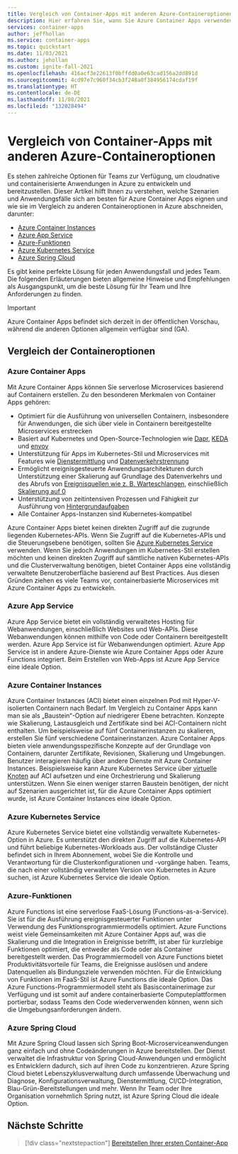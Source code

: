 ```yaml
---
title: Vergleich von Container-Apps mit anderen Azure-Containeroptionen
description: Hier erfahren Sie, wann Sie Azure Container Apps verwenden sollten und inwiefern die Lösung mit anderen Containeroptionen wie Azure Container Instances, Azure App Service, Azure Functions und Azure Kubernetes Service vergleichbar ist.
services: container-apps
author: jeffhollan
ms.service: container-apps
ms.topic: quickstart
ms.date: 11/03/2021
ms.author: jehollan
ms.custom: ignite-fall-2021
ms.openlocfilehash: 416acf3e22613f0bffdd0a0e63cad156a2dd891d
ms.sourcegitcommit: 4cd97e7c960f34cb3f248a0f384956174cdaf19f
ms.translationtype: HT
ms.contentlocale: de-DE
ms.lasthandoff: 11/08/2021
ms.locfileid: "132028494"
---
```

# <a name="comparing-container-apps-with-other-azure-container-options"></a>Vergleich von Container-Apps mit anderen Azure-Containeroptionen

Es stehen zahlreiche Optionen für Teams zur Verfügung, um cloudnative und containerisierte Anwendungen in Azure zu entwickeln und bereitzustellen. Dieser Artikel hilft Ihnen zu verstehen, welche Szenarien und Anwendungsfälle sich am besten für Azure Container Apps eignen und wie sie im Vergleich zu anderen Containeroptionen in Azure abschneiden, darunter:  
- [Azure Container Instances](#azure-container-instances)
- [Azure App Service](#azure-app-service)
- [Azure-Funktionen](#azure-functions)
- [Azure Kubernetes Service](#azure-kubernetes-service)
- [Azure Spring Cloud](#azure-spring-cloud)

Es gibt keine perfekte Lösung für jeden Anwendungsfall und jedes Team. Die folgenden Erläuterungen bieten allgemeine Hinweise und Empfehlungen als Ausgangspunkt, um die beste Lösung für Ihr Team und Ihre Anforderungen zu finden.

> [!IMPORTANT]
> Azure Container Apps befindet sich derzeit in der öffentlichen Vorschau, während die anderen Optionen allgemein verfügbar sind (GA).


## <a name="container-option-comparisons"></a>Vergleich der Containeroptionen

### <a name="azure-container-apps"></a>Azure Container Apps
Mit Azure Container Apps können Sie serverlose Microservices basierend auf Containern erstellen. Zu den besonderen Merkmalen von Container Apps gehören:

* Optimiert für die Ausführung von universellen Containern, insbesondere für Anwendungen, die sich über viele in Containern bereitgestellte Microservices erstrecken
* Basiert auf Kubernetes und Open-Source-Technologien wie [Dapr](https://dapr.io/), [KEDA](https://keda.sh/) und [envoy](https://www.envoyproxy.io/)
* Unterstützung für Apps im Kubernetes-Stil und Microservices mit Features wie [Dienstermittlung](connect-apps.md) und [Datenverkehrstrennung](revisions.md)
* Ermöglicht ereignisgesteuerte Anwendungsarchitekturen durch Unterstützung einer Skalierung auf Grundlage des Datenverkehrs und des Abrufs von [Ereignisquellen wie z. B. Warteschlangen](scale-app.md), einschließlich [Skalierung auf 0](scale-app.md)
* Unterstützung von zeitintensiven Prozessen und Fähigkeit zur Ausführung von [Hintergrundaufgaben](background-processing.md)
* Alle Container Apps-Instanzen sind Kubernetes-kompatibel

Azure Container Apps bietet keinen direkten Zugriff auf die zugrunde liegenden Kubernetes-APIs. Wenn Sie Zugriff auf die Kubernetes-APIs und die Steuerungsebene benötigen, sollten Sie [Azure Kubernetes Service](../aks/intro-kubernetes.md) verwenden. Wenn Sie jedoch Anwendungen im Kubernetes-Stil erstellen möchten und keinen direkten Zugriff auf sämtliche nativen Kubernetes-APIs und die Clusterverwaltung benötigen, bietet Container Apps eine vollständig verwaltete Benutzeroberfläche basierend auf Best Practices. Aus diesen Gründen ziehen es viele Teams vor, containerbasierte Microservices mit Azure Container Apps zu entwickeln.

### <a name="azure-app-service"></a>Azure App Service
Azure App Service bietet ein vollständig verwaltetes Hosting für Webanwendungen, einschließlich Websites und Web-APIs. Diese Webanwendungen können mithilfe von Code oder Containern bereitgestellt werden. Azure App Service ist für Webanwendungen optimiert. Azure App Service ist in andere Azure-Dienste wie Azure Container Apps oder Azure Functions integriert. Beim Erstellen von Web-Apps ist Azure App Service eine ideale Option.

### <a name="azure-container-instances"></a>Azure Container Instances
Azure Container Instances (ACI) bietet einen einzelnen Pod mit Hyper-V-isolierten Containern nach Bedarf. Im Vergleich zu Container Apps kann man sie als „Baustein“-Option auf niedrigerer Ebene betrachten. Konzepte wie Skalierung, Lastausgleich und Zertifikate sind bei ACI-Containern nicht enthalten. Um beispielsweise auf fünf Containerinstanzen zu skalieren, erstellen Sie fünf verschiedene Containerinstanzen. Azure Container Apps bieten viele anwendungsspezifische Konzepte auf der Grundlage von Containern, darunter Zertifikate, Revisionen, Skalierung und Umgebungen. Benutzer interagieren häufig über andere Dienste mit Azure Container Instances. Beispielsweise kann Azure Kubernetes Service über [virtuelle Knoten](../aks/virtual-nodes.md) auf ACI aufsetzen und eine Orchestrierung und Skalierung unterstützen. Wenn Sie einen weniger starren Baustein benötigen, der nicht auf Szenarien ausgerichtet ist, für die Azure Container Apps optimiert wurde, ist Azure Container Instances eine ideale Option.

### <a name="azure-kubernetes-service"></a>Azure Kubernetes Service
Azure Kubernetes Service bietet eine vollständig verwaltete Kubernetes-Option in Azure. Es unterstützt den direkten Zugriff auf die Kubernetes-API und führt beliebige Kubernetes-Workloads aus. Der vollständige Cluster befindet sich in Ihrem Abonnement, wobei Sie die Kontrolle und Verantwortung für die Clusterkonfigurationen und -vorgänge haben. Teams, die nach einer vollständig verwalteten Version von Kubernetes in Azure suchen, ist Azure Kubernetes Service die ideale Option.

### <a name="azure-functions"></a>Azure-Funktionen
Azure Functions ist eine serverlose FaaS-Lösung (Functions-as-a-Service). Sie ist für die Ausführung ereignisgesteuerter Funktionen unter Verwendung des Funktionsprogrammiermodells optimiert. Azure Functions weist viele Gemeinsamkeiten mit Azure Container Apps auf, was die Skalierung und die Integration in Ereignisse betrifft, ist aber für kurzlebige Funktionen optimiert, die entweder als Code oder als Container bereitgestellt werden. Das Programmiermodell von Azure Functions bietet Produktivitätsvorteile für Teams, die Ereignisse auslösen und andere Datenquellen als Bindungsziele verwenden möchten. Für die Entwicklung von Funktionen im FaaS-Stil ist Azure Functions die ideale Option. Das Azure Functions-Programmiermodell steht als Basiscontainerimage zur Verfügung und ist somit auf andere containerbasierte Computeplattformen portierbar, sodass Teams den Code wiederverwenden können, wenn sich die Umgebungsanforderungen ändern.

### <a name="azure-spring-cloud"></a>Azure Spring Cloud
Mit Azure Spring Cloud lassen sich Spring Boot-Microserviceanwendungen ganz einfach und ohne Codeänderungen in Azure bereitstellen. Der Dienst verwaltet die Infrastruktur von Spring Cloud-Anwendungen und ermöglicht es Entwicklern dadurch, sich auf ihren Code zu konzentrieren. Azure Spring Cloud bietet Lebenszyklusverwaltung durch umfassende Überwachung und Diagnose, Konfigurationsverwaltung, Dienstermittlung, CI/CD-Integration, Blau-Grün-Bereitstellungen und mehr. Wenn Ihr Team oder Ihre Organisation vornehmlich Spring nutzt, ist Azure Spring Cloud die ideale Option.

## <a name="next-steps"></a>Nächste Schritte

> [!div class="nextstepaction"]
> [Bereitstellen Ihrer ersten Container-App](get-started.md)
